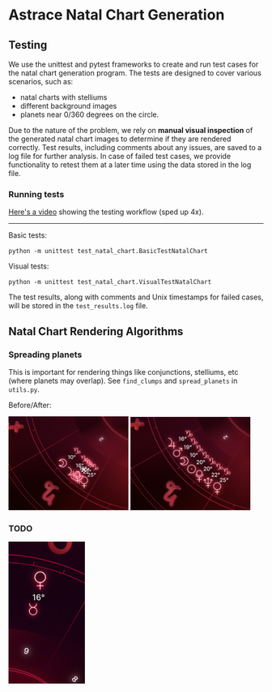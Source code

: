 # Astrace Natal Chart Generation

## Testing

We use the unittest and pytest frameworks to create and run test cases for the natal chart generation program. The tests are designed to cover various scenarios, such as:
- natal charts with stelliums
- different background images
- planets near 0/360 degrees on the circle.

Due to the nature of the problem, we rely on **manual visual inspection** of the generated natal chart images to determine if they are rendered correctly. Test results, including comments about any issues, are saved to a log file for further analysis. In case of failed test cases, we provide functionality to retest them at a later time using the data stored in the log file.

### Running tests

[Here's a video](https://www.youtube.com/watch?v=L_4tYsyH3q4) showing the testing workflow (sped up 4x).

---

Basic tests:
```
python -m unittest test_natal_chart.BasicTestNatalChart
```
Visual tests:
```
python -m unittest test_natal_chart.VisualTestNatalChart
```
The test results, along with comments and Unix timestamps for failed cases, will be stored in the `test_results.log` file.

## Natal Chart Rendering Algorithms

### Spreading planets
This is important for rendering things like conjunctions, stelliums, etc (where planets may overlap). See `find_clumps` and `spread_planets` in `utils.py`.

Before/After:
<div>
    <img src="../assets/before.png" alt="Image 1" style="width: 47%; display: inline-block;">
    <img src="../assets/after.png" alt="Image 2" style="width: 47%; display: inline-block;">
</div>

### TODO

<img src="../assets/Screenshot 2023-02-21 at 12.01.30.png" alt="Image 1" style="width: 30%; display: inline-block;">
